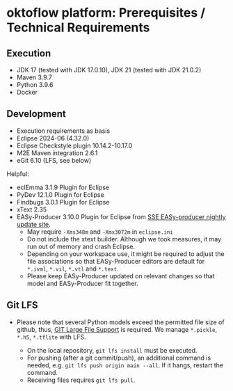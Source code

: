 # oktoflow platform: Prerequisites / Technical Requirements

## Execution

- JDK 17 (tested with JDK 17.0.10), JDK 21 (tested with JDK 21.0.2)
- Maven 3.9.7
- Python 3.9.6
- Docker

## Development

- Execution requirements as basis
- Eclipse 2024-06 (4.32.0)
- Eclipse Checkstyle plugin 10.14.2-10.17.0
- M2E Maven integration 2.6.1
- eGit 6.10 (LFS, see below)

Helpful:
- eclEmma 3.1.9 Plugin for Eclipse
- PyDev 12.1.0 Plugin for Eclipse
- Findbugs 3.0.1 Plugin for Eclipse
- xText 2.35
- EASy-Producer 3.10.0 Plugin for Eclipse from [SSE EASy-producer nightly update site](https://projects.sse.uni-hildesheim.de/eclipse/update-sites/easy_nightly/).
    - May require `-Xms348m` and `-Xmx3072m` in `eclipse.ini` 
    - Do not include the xtext builder. Although we took measures, it may run out of memory and crash Eclipse.
    - Depending on your workspace use, it might be required to adjust the file associations so that EASy-Producer editors are default for `*.ivml`, `*.vil`, `*.vtl` and `*.text`.
    - Please keep EASy-Producer updated on relevant changes so that model and EASy-Producer fit together.

## Git LFS

* Please note that several Python models exceed the permitted file size of github, thus, [GIT Large File Support](https://git-lfs.com/) is required. We manage ``*.pickle``, ``*.h5``, ``*.tflite`` with LFS. 

  * On the local repository, ``git lfs install`` must be executed. 
  * For pushing (after a git commit/push), an additional command is needed, e.g. ``git lfs push origin main --all``. If it hangs, restart the command. 
  * Receiving files requires ``git lfs pull``.
